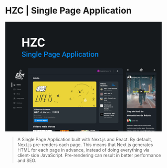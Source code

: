 # HZC | Single Page Application

![cover](cover.png)

> A Single Page Application built with Next.js and React. By default, Next.js pre-renders each page. This means that Next.js generates HTML for each page in advance,
> instead of doing everything via client-side JavaScript. Pre-rendering can result in better performance and SEO.
